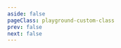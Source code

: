 ```yaml
---
aside: false
pageClass: playground-custom-class
prev: false
next: false
---
```


<CodeSandbox page="fade"></CodeSandbox>
